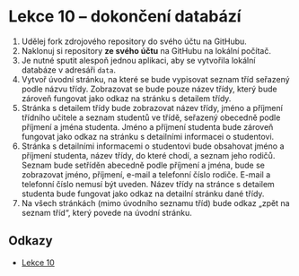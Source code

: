 # Lekce 10 – dokončení databází

1. Udělej fork zdrojového repository do svého účtu na GitHubu.
1. Naklonuj si repository **ze svého účtu** na GitHubu na lokální počítač.
1. Je nutné sputit alespoň jednou aplikaci, aby se vytvořila lokální databáze v adresáři `data`.
1. Vytvoř úvodní stránku, na které se bude vypisovat seznam tříd seřazený podle názvu třídy. Zobrazovat se bude pouze název třídy, který bude zároveň fungovat
   jako odkaz na stránku s detailem třídy.
1. Stránka s detailem třídy bude zobrazovat název třídy, jméno a příjmení třídního učitele a seznam studentů ve třídě, seřazený obecedně podle příjmení a jména
   studenta. Jméno a příjmení studenta bude zároveň fungovat jako odkaz na stránku s detailními informacei o studentovi.
1. Stránka s detailními informacemi o studentovi bude obsahovat jméno a příjmení studenta, název třídy, do které chodí, a seznam jeho rodičů. Seznam bude
   setříděn abecedně podle příjmení a jména, bude se zobrazovat jméno, příjmení, e-mail a telefonní číslo rodiče. E-mail a telefonní číslo nemusí být uveden.
   Název třídy na stránce s detailem studenta bude fungovat jako odkaz na detailní stránku dané třídy.
1. Na všech stránkách (mimo úvodního seznamu tříd) bude odkaz „zpět na seznam tříd“, který povede na úvodní stránku.

## Odkazy

* [Lekce 10](https://java.czechitas.cz/2023-podzim/java-2-online/lekce-10.html)
